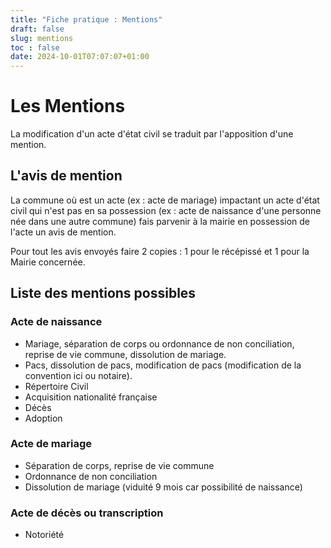 ```yaml
---
title: "Fiche pratique : Mentions"
draft: false
slug: mentions
toc : false
date: 2024-10-01T07:07:07+01:00
---
```


# Les Mentions

La modification d'un acte d'état civil se traduit par l'apposition d'une mention.

## L'avis de mention

La commune où est un acte (ex : acte de mariage) impactant un acte d'état civil qui n'est pas en sa possession (ex : acte de naissance d'une personne née dans une autre commune) fais parvenir à la mairie en possession de l'acte un avis de mention.

Pour tout les avis envoyés faire 2 copies : 1 pour le récépissé et 1 pour la Mairie concernée.

## Liste des mentions possibles

### Acte de naissance

- Mariage, séparation de corps ou ordonnance de non conciliation, reprise de vie commune, dissolution de mariage.
- Pacs, dissolution de pacs, modification de pacs (modification de la convention ici ou notaire).
- Répertoire Civil
- Acquisition nationalité française
- Décès
- Adoption

### Acte de mariage

- Séparation de corps, reprise de vie commune
- Ordonnance de non conciliation
- Dissolution de mariage (viduité 9 mois car possibilité de naissance)

### Acte de décès ou transcription

- Notoriété